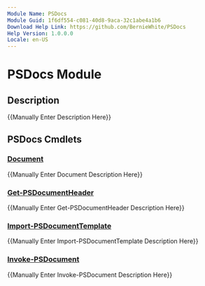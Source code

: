 ```yaml
---
Module Name: PSDocs
Module Guid: 1f6df554-c081-40d8-9aca-32c1abe4a1b6
Download Help Link: https://github.com/BernieWhite/PSDocs
Help Version: 1.0.0.0
Locale: en-US
---
```


# PSDocs Module
## Description
{{Manually Enter Description Here}}

## PSDocs Cmdlets
### [Document](Document.md)
{{Manually Enter Document Description Here}}

### [Get-PSDocumentHeader](Get-PSDocumentHeader.md)
{{Manually Enter Get-PSDocumentHeader Description Here}}

### [Import-PSDocumentTemplate](Import-PSDocumentTemplate.md)
{{Manually Enter Import-PSDocumentTemplate Description Here}}

### [Invoke-PSDocument](Invoke-PSDocument.md)
{{Manually Enter Invoke-PSDocument Description Here}}

